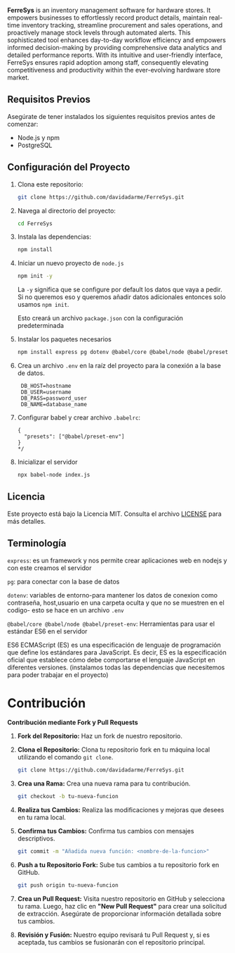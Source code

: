 **FerreSys** is an inventory management software for hardware stores. It empowers businesses to effortlessly record product details, maintain real-time inventory tracking, streamline procurement and sales operations, and proactively manage stock levels through automated alerts. This sophisticated tool enhances day-to-day workflow efficiency and empowers informed decision-making by providing comprehensive data analytics and detailed performance reports. With its intuitive and user-friendly interface, FerreSys ensures rapid adoption among staff, consequently elevating competitiveness and productivity within the ever-evolving hardware store market.

## Requisitos Previos

Asegúrate de tener instalados los siguientes requisitos previos antes de comenzar:

- Node.js y npm
- PostgreSQL

## Configuración del Proyecto

1. Clona este repositorio:

   ```bash
   git clone https://github.com/davidadarme/FerreSys.git
   ```
2. Navega al directorio del proyecto:

   ```bash
   cd FerreSys
   ```

3. Instala las dependencias:

   ```bash
   npm install
   ```

4. Iniciar un nuevo proyecto de `node.js`

   ```bash
   npm init -y
   ```

   La `-y` significa que se configure por default los datos que vaya a pedir. Si no queremos eso y queremos añadir datos adicionales
   entonces solo usamos `npm init`.

   Esto creará un archivo `package.json` con la configuración predeterminada

5. Instalar los paquetes necesarios
  
    ```bash
    npm install express pg dotenv @babel/core @babel/node @babel/preset-env
    ```

6. Crea un archivo `.env` en la raíz del proyecto para la conexión a la base de datos.

   ```
    DB_HOST=hostname
    DB_USER=username
    DB_PASS=password_user
    DB_NAME=database_name
   ```
   
7. Configurar babel y crear archivo `.babelrc`:
  
    ```/*
    {
      "presets": ["@babel/preset-env"]
    }
    */
    ```
    
8. Inicializar el servidor
    ```bash
    npx babel-node index.js
    ```

## Licencia

Este proyecto está bajo la Licencia MIT. Consulta el archivo [LICENSE](LICENSE) para más detalles.

## Terminología

`express`: es un framework y nos permite crear aplicaciones web en nodejs y con este creamos el servidor

`pg`: para conectar con la base de datos

`dotenv`: variables de entorno-para mantener los datos de conexion como contraseña, host,usuario en una carpeta oculta y que no se muestren en el codigo- esto se hace en un archivo `.env`

`@babel/core @babel/node @babel/preset-env`: Herramientas para usar el estándar ES6 en el servidor

ES6 ECMAScript (ES) es una especificación de lenguaje de programación que define los estándares para JavaScript. Es decir, ES es la especificación oficial que establece cómo debe comportarse el lenguaje JavaScript en diferentes versiones.
(instalamos todas las dependencias que necesitemos para poder trabajar en el proyecto)

# Contribución

**Contribución mediante Fork y Pull Requests**

1. **Fork del Repositorio:** Haz un fork de nuestro repositorio.

2. **Clona el Repositorio:** Clona tu repositorio fork en tu máquina local utilizando el comando `git clone`.

   ```bash
   git clone https://github.com/davidadarme/FerreSys.git
   ```

3. **Crea una Rama:** Crea una nueva rama para tu contribución.

   ```bash
   git checkout -b tu-nueva-funcion
   ```

4. **Realiza tus Cambios:** Realiza las modificaciones y mejoras que desees en tu rama local.

5. **Confirma tus Cambios:** Confirma tus cambios con mensajes descriptivos.

   ```bash
   git commit -m "Añadida nueva función: <nombre-de-la-funcion>"
   ```

6. **Push a tu Repositorio Fork:** Sube tus cambios a tu repositorio fork en GitHub.

   ```bash
   git push origin tu-nueva-funcion
   ```

7. **Crea un Pull Request:** Visita nuestro repositorio en GitHub y selecciona tu rama. Luego, haz clic en **"New Pull Request"** para crear una solicitud de extracción. Asegúrate de proporcionar información detallada sobre tus cambios.

8. **Revisión y Fusión:** Nuestro equipo revisará tu Pull Request y, si es aceptada, tus cambios se fusionarán con el repositorio principal.
